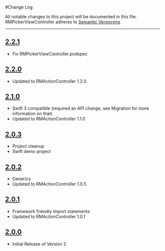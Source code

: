 #Change Log

All notable changes to this project will be documented in this file.
RMPickerViewController adheres to [Semantic Versioning](http://semver.org/).

---

## [2.2.1](https://github.com/CooperRS/RMPickerViewController/releases/tag/2.2.1)

* Fix RMPickerViewController.podspec

## [2.2.0](https://github.com/CooperRS/RMPickerViewController/releases/tag/2.2.0)

* Updated to RMActionController 1.2.0

## [2.1.0](https://github.com/CooperRS/RMPickerViewController/releases/tag/2.1.0)

* Swift 3 compatible (required an API change, see Migration for more information on that)
* Updated to RMActionController 1.1.0

## [2.0.3](https://github.com/CooperRS/RMPickerViewController/releases/tag/2.0.3)

* Project cleanup
* Swift demo project

## [2.0.2](https://github.com/CooperRS/RMPickerViewController/releases/tag/2.0.2)

* Generics
* Updated to RMActionController 1.0.5

## [2.0.1](https://github.com/CooperRS/RMPickerViewController/releases/tag/1.0.1)

* Framework friendly import statements
* Updated to RMActionController 1.0.1

## [2.0.0](https://github.com/CooperRS/RMPickerViewController/releases/tag/2.0.0)

* Initial Release of Version 2